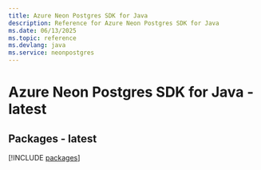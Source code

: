 ```yaml
---
title: Azure Neon Postgres SDK for Java
description: Reference for Azure Neon Postgres SDK for Java
ms.date: 06/13/2025
ms.topic: reference
ms.devlang: java
ms.service: neonpostgres
---
```

# Azure Neon Postgres SDK for Java - latest
## Packages - latest
[!INCLUDE [packages](neon-postgres-index.md)]